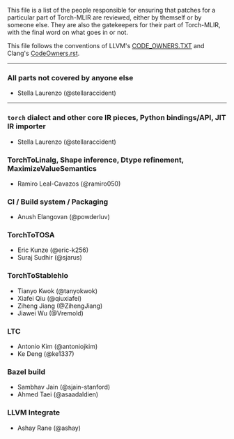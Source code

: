 This file is a list of the people responsible for ensuring that patches for a
particular part of Torch-MLIR are reviewed, either by themself or by someone
else. They are also the gatekeepers for their part of Torch-MLIR, with the final
word on what goes in or not.

This file follows the conventions of LLVM's
[CODE_OWNERS.TXT](https://github.com/llvm/llvm-project/blob/main/llvm/CODE_OWNERS.TXT)
and Clang's
[CodeOwners.rst](https://github.com/llvm/llvm-project/blob/main/clang/CodeOwners.rst).

--------------------------------------------------------------------------------

### All parts not covered by anyone else

- Stella Laurenzo (@stellaraccident)

--------------------------------------------------------------------------------

### `torch` dialect and other core IR pieces, Python bindings/API, JIT IR importer

- Stella Laurenzo (@stellaraccident)

### TorchToLinalg, Shape inference, Dtype refinement, MaximizeValueSemantics

- Ramiro Leal-Cavazos (@ramiro050)

### CI / Build system / Packaging

- Anush Elangovan (@powderluv)

### TorchToTOSA

- Eric Kunze (@eric-k256)
- Suraj Sudhir (@sjarus)

### TorchToStablehlo

- Tianyo Kwok (@tanyokwok)
- Xiafei Qiu (@qiuxiafei)
- Ziheng Jiang (@ZihengJiang)
- Jiawei Wu (@Vremold)

### LTC

- Antonio Kim (@antoniojkim)
- Ke Deng (@ke1337)

### Bazel build

- Sambhav Jain (@sjain-stanford)
- Ahmed Taei (@asaadaldien)

### LLVM Integrate

- Ashay Rane (@ashay)
